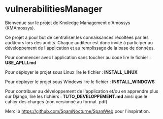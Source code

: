 # vulnerabilitiesManager

Bienvenue sur le projet de Knoledge Management d'Amossys (KMAmossys).

Ce projet a pour but de centraliser les connaissances récoltées par les auditeurs lors des audits. Chaque auditeur est donc invité à participer au développement de l'application et au remplissage de la base de données.

Pour commencer avec l'application sans toucher au code lire le fichier : **USE_APLLI.md**

Pour déployer le projet sous Linux lire le fichier : **INSTALL_LINUX**

Pour déployer le projet sous Windows lire le fichier : **INSTALL_WINDOWS**

Pour contribuer au développement de l'application et/ou en apprendre plus sur Django, lire les fichiers : **TUTO_DEVELOPPEMENT.md** ainsi que le cahier des charges (non versionné au format .pdf)

Merci à https://github.com/SpamNocturne/SpamWeb pour l'inspiration.
